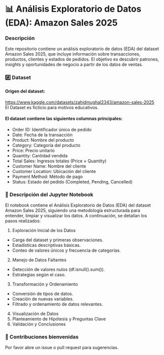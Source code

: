 # 📊 Análisis Exploratorio de Datos (EDA): Amazon Sales 2025

### Descripción
Este repositorio contiene un análisis exploratorio de datos (EDA) del dataset Amazon Sales 2025, que incluye información sobre transacciones, productos, clientes y estados de pedidos. El objetivo es descubrir patrones, insights y oportunidades de negocio a partir de los datos de ventas.

### :hash: Dataset
#### Origen del dataset:  
https://www.kaggle.com/datasets/zahidmughal2343/amazon-sales-2025  
El Dataset es ficticio para motivos educativos.  

#### El dataset contiene las siguientes columnas principales:

- Order ID: Identificador único de pedido  
- Date: Fecha de la transacción  
- Product: Nombre del producto  
- Category: Categoría del producto  
- Price: Precio unitario  
- Quantity: Cantidad vendida  
- Total Sales: Ingresos totales (Price × Quantity)  
- Customer Name: Nombre del cliente  
- Customer Location: Ubicación del cliente  
- Payment Method: Método de pago  
- Status: Estado del pedido (Completed, Pending, Cancelled)

### 📝 Descripción del Jupyter Notebook
El notebook contiene el Análisis Exploratorio de Datos (EDA) del dataset Amazon Sales 2025, siguiendo una metodología estructurada para entender, limpiar y visualizar los datos. A continuación, se detallan los pasos realizados:

1. Exploración Inicial de los Datos
- Carga del dataset y primeras observaciones.
- Estadísticas descriptivas básicas.
- Conteo de valores únicos y frecuencia de categorías.

2. Manejo de Datos Faltantes
- Detección de valores nulos (df.isnull().sum()).
- Estrategias según el caso.

3. Transformación y Ordenamiento
- Conversión de tipos de datos.
- Creación de nuevas variables.
- Filtrado y ordenamiento de datos relevantes.

4. Visualización de Datos
5. Planteamiento de Hipótesis y Preguntas Clave
6. Validación y Conclusiones


### 🤝 Contribuciones bienvenidas  
Por favor abre un issue o pull request para sugerencias.
